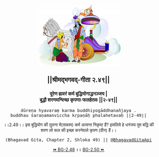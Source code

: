 <center><img src="../../asset/BG.png" alt="#API #bhagavadgitaapi #slok #nodejs #js #api #gitaapi #krishna #hinduism #vedic #ISKCON #shreemadbhagavadgita #technology"/>
<h2>||श्रीमद्‍भगवद्‍-गीता २.४९||</h2>
<h3>दूरेण ह्यवरं कर्म बुद्धियोगाद्धनञ्जय |<br/>बुद्धौ शरणमन्विच्छ कृपणाः फलहेतवः ||२-४९||</h3>
<pre>dūreṇa hyavaraṃ karma buddhiyogāddhanañjaya .<br/>buddhau śaraṇamanviccha kṛpaṇāḥ phalahetavaḥ ||2-49||</pre>
<p>।।2.49।। इस बुद्धियोग की तुलना में(सकाम) कर्म अत्यन्त निकृष्ट हैं? इसलिये हे धनंजय  तुम बद्धि की शरण लो फल की इच्छा करनेवाले कृपण (दीन) हैं।।</p>
<pre>(Bhagavad Gita, Chapter 2, Shloka 49) || <a href="https://twitter.com/bhagavadgitaapi">@BhagavadGitaApi</a></pre><a href="../../2/48">⏪  BG-2.48</a><b>        ।।        </b><a href="../../2/50">BG-2.50  ⏩</a></center></center>